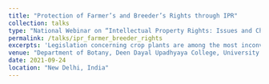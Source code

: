 ```yaml
---
title: "Protection of Farmer’s and Breeder’s Rights through IPR"
collection: talks
type: "National Webinar on “Intellectual Property Rights: Issues and Challenges”"
permalink: /talks/ipr_farmer_breeder_rights
excerpts: 'Legislation concerning crop plants are among the most inconvenient region. The standards of Intellectual Property Rights specify that an intention can be secured as one IP. With the plants, the circumstance is muddled by genuinely covering sorts of IP: regular patents and Plant Breeders Right without compromising the privileges of Farmers. That particular arrangement for Intellectual Property assurance of new plant assortments presented in the TRIPS understanding made it required of the individuals from WTO to define legitimate measures either as licenses or a viable sui generis framework or blend of both to secure plant assortments. India was one of the principal nations in the world to have developed PBR enactment that all the while allowed rights to both farmers and breeders. The Protection of Plant Varieties and Farmers' Rights Act, 2001,(PPVFR) builds up an extraordinary framework by broadening the idea of Plant Breeders Rights(PBRs), which is applied to new assortments of farmers, to assortments held by farmers and public-sector institutions. While the Act is based on the important principle of distributing ownership rights through the provision of benefit sharing and recognition and reward from the National Gene Fund, it has been instrumental in the acceleration of agricultural development; encouraging innovation, development investments in public and private plant breeding through the tests for distinctness, uniformity and stability (DUS) in highly precise cultivation conditions. The PPVFR Authority, however, takes public awareness system of plant variety protection by providing information on the website, publication and distribution of information, organizing national seminars and maintenance of electronic databases containing national variety register. The registration shall be valid for nine years for trees and vines and six years for other crops which may be renewed for eighteen years for trees and vines and fifteen years for others from the date of registration.'
venue: "Department of Botany, Deen Dayal Upadhyaya College, University of Delhi"
date: 2021-09-24
location: "New Delhi, India"
---
```




